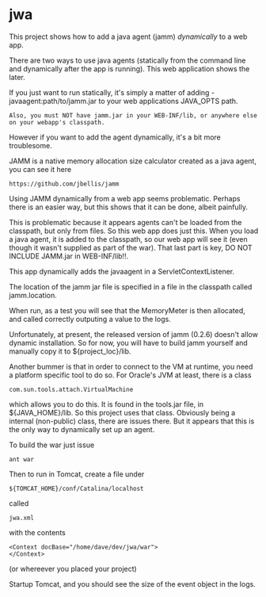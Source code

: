 jwa
===

This project shows how to add a java agent (jamm) *dynamically* to a web app.

There are two ways to use java agents (statically from the command line and dynamically after the app is running). This web application shows the later.

If you just want to run statically, it's simply a matter of adding -javaagent:path/to/jamm.jar to your web applications JAVA_OPTS path. 

    Also, you must NOT have jamm.jar in your WEB-INF/lib, or anywhere else on your webapp's classpath.

However if you want to add the agent dynamically, it's a bit more troublesome.

JAMM is a native memory allocation size calculator created as a java agent, you can see it here

    https://github.com/jbellis/jamm

Using JAMM dynamically from a web app seems problematic. Perhaps there is an easier way, but this shows that it can be done, albeit painfully.

This is problematic because it appears agents can't be loaded from the classpath, but only from files. So this web app does just this.
When you load a java agent, it is added to the classpath, so our web app will see it (even though it wasn't supplied as part of the war).
That last part is key, DO NOT INCLUDE JAMM.jar in WEB-INF/lib!!.

This app dynamically adds the javaagent in a ServletContextListener.

The location of the jamm jar file is specified in a file in the classpath called jamm.location.

When run, as a test you will see that the MemoryMeter is then allocated, and called correctly outputing a value to the logs.

Unfortunately, at present, the released version of jamm (0.2.6) doesn't allow dynamic installation. So for now, you will have to
build jamm yourself and manually copy it to ${project_loc}/lib.

Another bummer is that in order to connect to the VM at runtime, you need a platform specific tool to do so. For Oracle's JVM at least,
there is a class

    com.sun.tools.attach.VirtualMachine

which allows you to do this. It is found in the tools.jar file, in ${JAVA_HOME}/lib. So this project uses that class. Obviously being a
internal (non-public) class, there are issues there. But it appears that this is the only way to dynamically set up an agent.

To build the war just issue

    ant war

Then to run in Tomcat, create a file under 

    ${TOMCAT_HOME}/conf/Catalina/localhost

called

    jwa.xml

with the contents

    <Context docBase="/home/dave/dev/jwa/war">
    </Context>

(or whereever you placed your project)

Startup Tomcat, and you should see the size of the event object in the logs.




